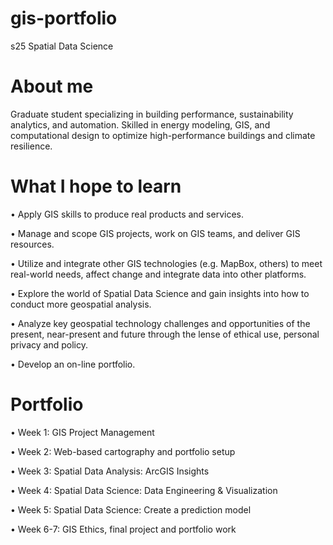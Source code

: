# gis-portfolio
s25 Spatial Data Science

# About me 
Graduate student specializing in building performance, sustainability analytics, and automation. Skilled in energy modeling, GIS, and computational design to optimize high-performance buildings and climate resilience.

# What I hope to learn 
• Apply GIS skills to produce real products and services.

• Manage and scope GIS projects, work on GIS teams, and deliver GIS resources.

• Utilize and integrate other GIS technologies (e.g. MapBox, others) to meet real-world needs, affect change and integrate data into other platforms.

• Explore the world of Spatial Data Science and gain insights into how to conduct more geospatial analysis.

• Analyze key geospatial technology challenges and opportunities of the present, near-present and future through the lense of ethical use, personal privacy and policy.

• Develop an on-line portfolio.


# Portfolio
• Week 1: GIS Project Management

• Week 2: Web-based cartography and portfolio setup

• Week 3: Spatial Data Analysis: ArcGIS Insights

• Week 4: Spatial Data Science: Data Engineering & Visualization

• Week 5: Spatial Data Science: Create a prediction model

• Week 6-7: GIS Ethics, final project and portfolio work

